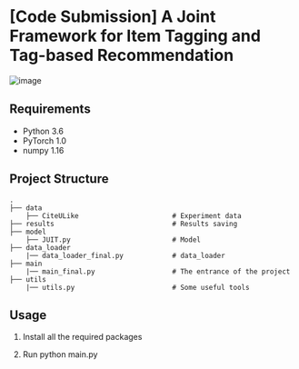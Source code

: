 # [Code Submission] A Joint Framework for Item Tagging and Tag-based Recommendation



![image](https://github.com/sigir-code/SIGIR/raw/master/img/intro.png)

## Requirements

- Python 3.6
- PyTorch 1.0
- numpy 1.16


## Project Structure

    .
    ├── data
        ├── CiteULike                       # Experiment data   
    ├── results                             # Results saving
    ├── model          
        ├── JUIT.py                         # Model
    ├── data_loader
        |── data_loader_final.py            # data_loader
    ├── main                             
        |── main_final.py                   # The entrance of the project    
    ├── utils                           
        |── utils.py                        # Some useful tools   


## Usage

1. Install all the required packages

2. Run python main.py


